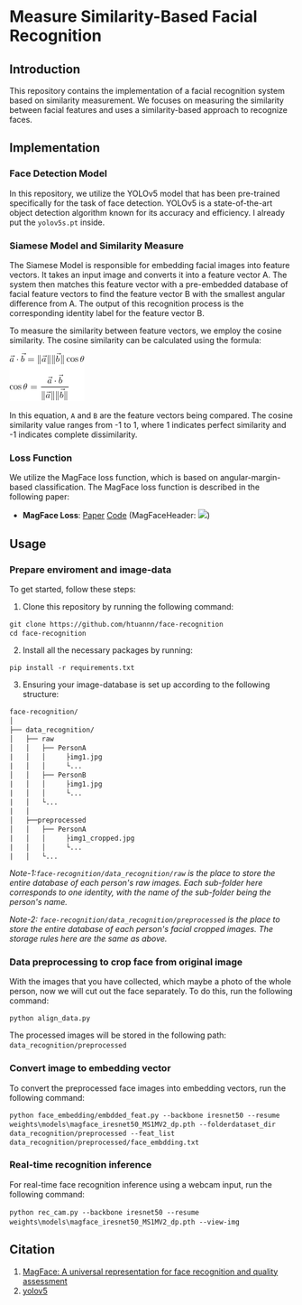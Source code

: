 # Measure Similarity-Based Facial Recognition


## Introduction
This repository contains the implementation of a facial recognition system based on similarity measurement. We focuses on measuring the similarity between facial features and uses a similarity-based approach to recognize faces.

## Implementation

### Face Detection Model
In this repository, we utilize the YOLOv5 model that has been pre-trained specifically for the task of face detection. YOLOv5 is a state-of-the-art object detection algorithm known for its accuracy and efficiency. I already put the `yolov5s.pt` inside.

### Siamese Model and Similarity Measure
The Siamese Model is responsible for embedding facial images into feature vectors. It takes an input image and converts it into a feature vector A. The system then matches this feature vector with a pre-embedded database of facial feature vectors to find the feature vector B with the smallest angular difference from A. The output of this recognition process is the corresponding identity label for the feature vector B.

To measure the similarity between feature vectors, we employ the cosine similarity. The cosine similarity can be calculated using the formula:

![Cosine similarity](https://raw.githubusercontent.com/sagarmk/Cosine-similarity-from-scratch-on-webpages/master/images/cos.png)

In this equation, `A` and `B` are the feature vectors being compared. The cosine similarity value ranges from -1 to 1, where 1 indicates perfect similarity and -1 indicates complete dissimilarity.

### Loss Function
We utilize the MagFace loss function, which is based on angular-margin-based classification. The MagFace loss function is described in the following paper: 

+ **MagFace Loss**: [Paper](https://arxiv.org/abs/2103.06627) [Code](https://github.com/IrvingMeng/MagFace) (MagFaceHeader: <img src="https://render.githubusercontent.com/render/math?math=\cos(\theta %2B f_m(x))">)

## Usage
### Prepare enviroment and image-data 
To get started, follow these steps:

1. Clone this repository by running the following command:
```
git clone https://github.com/htuannn/face-recognition
cd face-recognition
```

2. Install all the necessary packages by running:
```
pip install -r requirements.txt
```

3. Ensuring your image-database is set up according to the following structure:

```
face-recognition/
│
├── data_recognition/
│   ├── raw
│   │   ├── PersonA
|   │   │     ├img1.jpg 
|   │   │     └...
│   │   ├── PersonB
|   │   │     ├img1.jpg  
|   │   │     └...
|   │   └...     
|   │ 
│   ├──preprocessed
│   │   ├── PersonA
|   │   │     ├img1_cropped.jpg
|   │   │     └...
|   │   └...    
```

_Note-1:`face-recognition/data_recognition/raw` is the place to store the entire database of each person's raw images. Each sub-folder here corresponds to one identity, with the name of the sub-folder being the person's name._

_Note-2: `face-recognition/data_recognition/preprocessed` is the place to store the entire database of each person's facial cropped images. The storage rules here are the same as above._

### Data preprocessing to crop face from original image
With the images that you have collected, which maybe a photo of the whole person, now we will cut out the face separately. To do this, run the following command:

```
python align_data.py
```

The processed images will be stored in the following path: `data_recognition/preprocessed`

### Convert image to embedding vector
To convert the preprocessed face images into embedding vectors, run the following command:

```
python face_embedding/embdded_feat.py --backbone iresnet50 --resume weights\models\magface_iresnet50_MS1MV2_dp.pth --folderdataset_dir data_recognition/preprocessed --feat_list  data_recognition/preprocessed/face_embdding.txt
```

### Real-time recognition inference
For real-time face recognition inference using a webcam input, run the following command:

`python rec_cam.py --backbone iresnet50 --resume weights\models\magface_iresnet50_MS1MV2_dp.pth --view-img`

## Citation
1) [MagFace: A universal representation for face recognition and quality assessment](https://github.com/IrvingMeng/MagFace)
2) [yolov5](https://github.com/ultralytics/yolov5)  
